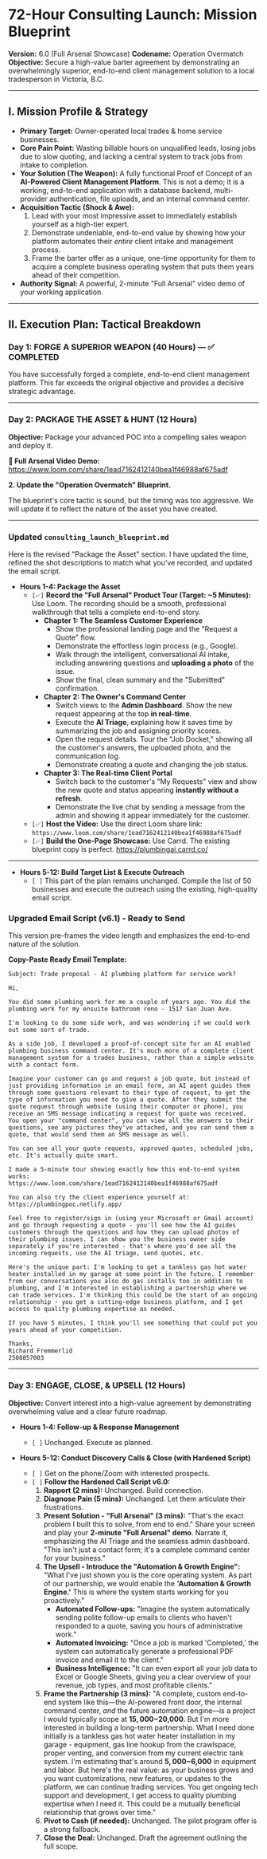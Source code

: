 # 72-Hour Consulting Launch: Mission Blueprint
**Version:** 6.0 (Full Arsenal Showcase)
**Codename:** Operation Overmatch
**Objective:** Secure a high-value barter agreement by demonstrating an overwhelmingly superior, end-to-end client management solution to a local tradesperson in Victoria, B.C.

---

## I. Mission Profile & Strategy

*   **Primary Target:** Owner-operated local trades & home service businesses.
*   **Core Pain Point:** Wasting billable hours on unqualified leads, losing jobs due to slow quoting, and lacking a central system to track jobs from intake to completion.
*   **Your Solution (The Weapon):** A fully functional Proof of Concept of an **AI-Powered Client Management Platform**. This is not a demo; it is a working, end-to-end application with a database backend, multi-provider authentication, file uploads, and an internal command center.
*   **Acquisition Tactic (Shock & Awe):**
    1.  Lead with your most impressive asset to immediately establish yourself as a high-tier expert.
    2.  Demonstrate undeniable, end-to-end value by showing how your platform automates their *entire* client intake and management process.
    3.  Frame the barter offer as a unique, one-time opportunity for them to acquire a complete business operating system that puts them years ahead of their competition.
*   **Authority Signal:** A powerful, 2-minute "Full Arsenal" video demo of your working application.

---

## II. Execution Plan: Tactical Breakdown

### **Day 1: FORGE A SUPERIOR WEAPON (40 Hours) — ✅ COMPLETED**

You have successfully forged a complete, end-to-end client management platform. This far exceeds the original objective and provides a decisive strategic advantage.

---

### **Day 2: PACKAGE THE ASSET & HUNT (12 Hours)**

**Objective:** Package your advanced POC into a compelling sales weapon and deploy it.

**🎯 Full Arsenal Video Demo:** https://www.loom.com/share/1ead7162412140bea1f46988af675adf

**2. Update the "Operation Overmatch" Blueprint.**

The blueprint's core tactic is sound, but the timing was too aggressive. We will update it to reflect the nature of the asset you have created.

---

### Updated `consulting_launch_blueprint.md`

Here is the revised "Package the Asset" section. I have updated the time, refined the shot descriptions to match what you've recorded, and updated the email script.

*   **Hours 1-4: Package the Asset**
    *   `[✅]` **Record the "Full Arsenal" Product Tour (Target: ~5 Minutes):** Use Loom. The recording should be a smooth, professional walkthrough that tells a complete end-to-end story.
        *   **Chapter 1: The Seamless Customer Experience**
            *   Show the professional landing page and the "Request a Quote" flow.
            *   Demonstrate the effortless login process (e.g., Google).
            *   Walk through the intelligent, conversational AI intake, including answering questions and **uploading a photo** of the issue.
            *   Show the final, clean summary and the "Submitted" confirmation.
        *   **Chapter 2: The Owner's Command Center**
            *   Switch views to the **Admin Dashboard**. Show the new request appearing at the top **in real-time**.
            *   Execute the **AI Triage**, explaining how it saves time by summarizing the job and assigning priority scores.
            *   Open the request details. Tour the "Job Docket," showing all the customer's answers, the uploaded photo, and the communication log.
            *   Demonstrate creating a quote and changing the job status.
        *   **Chapter 3: The Real-time Client Portal**
            *   Switch back to the customer's "My Requests" view and show the new quote and status appearing **instantly without a refresh**.
            *   Demonstrate the live chat by sending a message from the admin and showing it appear immediately for the customer.
    *   `[✅]` **Host the Video:** Use the direct Loom share link: `https://www.loom.com/share/1ead7162412140bea1f46988af675adf`
    *   `[✅]` **Build the One-Page Showcase:** Use Carrd. The existing blueprint copy is perfect. https://plumbingai.carrd.co/

---

*   **Hours 5-12: Build Target List & Execute Outreach**
    *   `[ ]` This part of the plan remains unchanged. Compile the list of 50 businesses and execute the outreach using the existing, high-quality email script.

### Upgraded Email Script (v6.1) - Ready to Send

This version pre-frames the video length and emphasizes the end-to-end nature of the solution.

**Copy-Paste Ready Email Template:**

```
Subject: Trade proposal - AI plumbing platform for service work?

Hi,

You did some plumbing work for me a couple of years ago. You did the plumbing work for my ensuite bathroom reno - 1517 San Juan Ave.

I'm looking to do some side work, and was wondering if we could work out some sort of trade.

As a side job, I developed a proof-of-concept site for an AI enabled plumbing business command center. It's much more of a complete client management system for a trades business, rather than a simple website with a contact form.

Imagine your customer can go and request a job quote, but instead of just providing information in an email form, an AI agent guides them through some questions relevant to their type of request, to get the type of information you need to give a quote. After they submit the quote request through website (using their computer or phone), you receive an SMS message indicating a request for quote was received. You open your "command center", you can view all the answers to their questions, see any pictures they've attached, and you can send them a quote, that would send them an SMS message as well.

You can see all your quote requests, approved quotes, scheduled jobs, etc. It's actually quite smart.

I made a 5-minute tour showing exactly how this end-to-end system works:
https://www.loom.com/share/1ead7162412140bea1f46988af675adf

You can also try the client experience yourself at:
https://plumbingpoc.netlify.app/

Feel free to register/sign in (using your Microsoft or Gmail account) and go through requesting a quote - you'll see how the AI guides customers through the questions and how they can upload photos of their plumbing issues. I can show you the business owner side separately if you're interested - that's where you'd see all the incoming requests, use the AI triage, send quotes, etc.

Here's the unique part: I'm looking to get a tankless gas hot water heater installed in my garage at some point in the future. I remember from our conversations you also do gas installs too in addition to plumbing, and I'm interested in establishing a partnership where we can trade services. I'm thinking this could be the start of an ongoing relationship - you get a cutting-edge business platform, and I get access to quality plumbing expertise as needed.

If you have 5 minutes, I think you'll see something that could put you years ahead of your competition.

Thanks,
Richard Fremmerlid
2508857003
```

---

### **Day 3: ENGAGE, CLOSE, & UPSELL (12 Hours)**

**Objective:** Convert interest into a high-value agreement by demonstrating overwhelming value and a clear future roadmap.

*   **Hours 1-4: Follow-up & Response Management**
    *   `[ ]` Unchanged. Execute as planned.

*   **Hours 5-12: Conduct Discovery Calls & Close (with Hardened Script)**
    *   `[ ]` Get on the phone/Zoom with interested prospects.
    *   `[ ]` **Follow the Hardened Call Script v6.0:**
        1.  **Rapport (2 mins):** Unchanged. Build connection.
        2.  **Diagnose Pain (5 mins):** Unchanged. Let them articulate their frustrations.
        3.  **Present Solution - "Full Arsenal" (3 mins):** "That's the exact problem I built this to solve, from end to end." Share your screen and play your **2-minute "Full Arsenal" demo**. Narrate it, emphasizing the AI Triage and the seamless admin dashboard. "This isn't just a contact form; it's a complete command center for your business."
        4.  **The Upsell - Introduce the "Automation & Growth Engine":** "What I've just shown you is the core operating system. As part of our partnership, we would enable the **'Automation & Growth Engine.'** This is where the system starts working for you proactively."
            *   **Automated Follow-ups:** "Imagine the system automatically sending polite follow-up emails to clients who haven't responded to a quote, saving you hours of administrative work."
            *   **Automated Invoicing:** "Once a job is marked 'Completed,' the system can automatically generate a professional PDF invoice and email it to the client."
            *   **Business Intelligence:** "It can even export all your job data to Excel or Google Sheets, giving you a clear overview of your revenue, job types, and most profitable clients."
        5.  **Frame the Partnership (3 mins):** "A complete, custom end-to-end system like this—the AI-powered front door, the internal command center, *and* the future automation engine—is a project I would typically scope at **$15,000-$20,000**. But I'm more interested in building a long-term partnership. What I need done initially is a tankless gas hot water heater installation in my garage - equipment, gas line hookup from the crawlspace, proper venting, and conversion from my current electric tank system. I'm estimating that's around **$5,000-$6,000** in equipment and labor. But here's the real value: as your business grows and you want customizations, new features, or updates to the platform, we can continue trading services. You get ongoing tech support and development, I get access to quality plumbing expertise when I need it. This could be a mutually beneficial relationship that grows over time."
        6.  **Pivot to Cash (if needed):** Unchanged. The pilot program offer is a strong fallback.
        7.  **Close the Deal:** Unchanged. Draft the agreement outlining the full scope.
